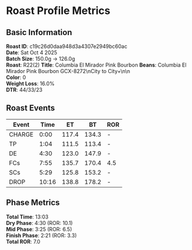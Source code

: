 # Roast Profile Metrics

## Basic Information
**Roast ID**: c19c26d0daa948d3a4307e2949bc60ac  
**Date**: Sat Oct 4 2025  
**Batch Size**: 150.0g → 126.0g  
**Roast**: R22(2)
**Title**: Columbia El Mirador Pink Bourbon
**Beans**: Columbia El Mirador Pink Bourbon GCX-8272\nCity to City+\n\n  
**Color**: 0  
**Weight Loss**: 16.0%  
**DTR**: 44/33/23  

## Roast Events

| Event | Time | ET | BT | ROR |
|-------|------|----|----|-----|
| CHARGE | 0:00 | 117.4 | 134.3 | - |
| TP | 1:04 | 111.5 | 113.4 | - |
| DE | 4:30 | 123.0 | 147.9 | - |
| FCs | 7:55 | 135.7 | 170.4 | 4.5 |
| SCs | 5:29 | 125.8 | 153.2 | - |
| DROP | 10:16 | 138.8 | 178.2 | - |

## Phase Metrics
**Total Time**: 13:03  
**Dry Phase**: 4:30 (ROR: 10.1)  
**Mid Phase**: 3:25 (ROR: 6.5)  
**Finish Phase**: 2:21 (ROR: 3.3)  
**Total ROR**: 7.0  
